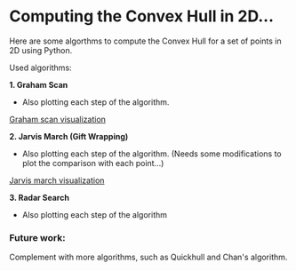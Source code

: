 # Computing the Convex Hull in 2D...
Here are some algorthms to compute the Convex Hull for a set of points in 2D using Python.

Used algorithms:

**1. Graham Scan**
  - Also plotting each step of the algorithm.
  
  [Graham scan visualization](https://cloud.githubusercontent.com/assets/8453749/11019405/6933d7de-85bd-11e5-873e-907e442df8de.gif)

**2. Jarvis March (Gift Wrapping)**
  - Also plotting each step of the algorithm. (Needs some modifications to plot the comparison with each point...)
  
  [Jarvis march visualization](https://cloud.githubusercontent.com/assets/8453749/11019404/693357aa-85bd-11e5-96d5-e98feb660f94.gif)

**3. Radar Search**
  - Also plotting each step of the algorithm

### Future work:
Complement with more algorithms, such as Quickhull and Chan's algorithm.
